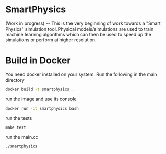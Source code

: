 # SmartPhysics
(Work in progress) -- This is the very beginning of work towards a "Smart Physics" simulation tool.  Physical models/simulations are used to train machine learning algorithms which can then be used to speed up the simulations or perform at higher resolution.

# Build in Docker

You need docker installed on your system.  Run the following in the main directory

```bash
docker build -t smartphysics .
```
run the image and use its console

```bash
docker run -it smartphysics bash
```
run the tests
```
make test
```
run the main.cc
```
./smartphysics
```
